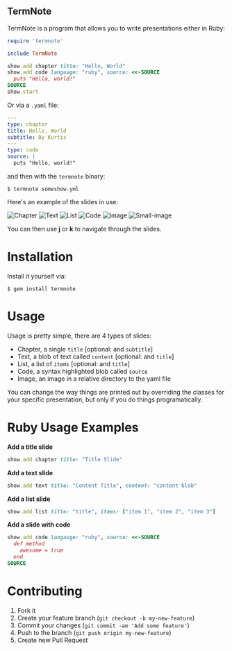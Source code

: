 TermNote
--------

TermNote is a program that allows you to write presentations either in Ruby:

``` ruby
require 'termnote'

include TermNote

show.add chapter title: "Hello, World"
show.add code language: "ruby", source: <<-SOURCE
  puts "Hello, world!"
SOURCE
show.start
```
Or via a `.yaml` file:

``` yaml
---
type: chapter
title: Hello, World
subtitle: By Kurtis
---
type: code
source: |
  puts "Hello, world!"
```

and then with the `termnote` binary:

``` shell
$ termnote someshow.yml
```

Here's an example of the slides in use:

![Chapter](https://raw.github.com/krainboltgreene/termnote/master/example/chapter.png)
![Text](https://raw.github.com/krainboltgreene/termnote/master/example/text.png)
![List](https://raw.github.com/krainboltgreene/termnote/master/example/list.png)
![Code](https://raw.github.com/krainboltgreene/termnote/master/example/code.png)
![Image](https://raw.github.com/krainboltgreene/termnote/master/example/image.png)
![Small-image](https://raw.github.com/krainboltgreene/termnote/master/example/small-image.png)

You can then use **j** or **k** to navigate through the slides.

Installation
============

Install it yourself via:

    $ gem install termnote


Usage
=====

Usage is pretty simple, there are 4 types of slides:

  * Chapter, a single `title` [optional: and `subtitle`]
  * Text, a blob of text called `content` [optional: and `title`]
  * List, a list of `items` [optional: and `title`]
  * Code, a syntax highlighted blob called `source`
  * Image, an image in a relative directory to the yaml file

You can change the way things are printed out by overriding the classes for
your specific presentation, but only if you do things programatically.

Ruby Usage Examples
=============

**Add a title slide**

```ruby
show.add chapter title: "Title Slide"
```

**Add a text slide**

```ruby
show.add text title: "Content Title", content: "content blob"
```

**Add a list slide**

```ruby
show.add list title: "title", items: ["item 1", "item 2", "item 3"]
```

**Add a slide with code**

```ruby
show.add code langauge: "ruby", source: <<-SOURCE
  def method
    awesome = true
  end
SOURCE
```

Contributing
============

  1. Fork it
  2. Create your feature branch (`git checkout -b my-new-feature`)
  3. Commit your changes (`git commit -am 'Add some feature'`)
  4. Push to the branch (`git push origin my-new-feature`)
  5. Create new Pull Request
